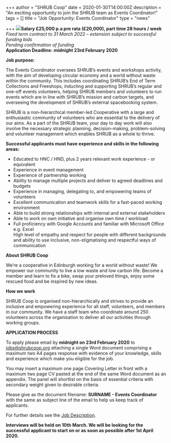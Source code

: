 +++
author = "SHRUB Coop"
date = 2020-01-30T14:00:00Z
description = "An exciting opportunity to join the SHRUB team as Events Coordinator!"
tags = []
title = "Job Opportunity: Events Coordinator"
type = "news"

+++
![](https://res.cloudinary.com/shrub-co-op/image/upload/v1580488502/shrubcoop.org/media/events_web_1_jsbhy0.png)**Salary £25,000 p.a pro rata (£20,000), part time 28 hours / week**  
_Fixed term contract to 31 March 2022 – extension subject to successful funding bids  
Pending confirmation of funding_  
**Application Deadline:** **midnight 23rd February 2020**

**Job purpose:**

The Events Coordinator oversees SHRUB’s events and workshops activity, with the aim of developing circular economy and a world without waste within the community. This includes coordinating SHRUB’s End of Term Collections and Freeshops, inducting and supporting SHRUB’s regular and one-off events volunteers, helping SHRUB members and volunteers to run events which are in line with SHRUB’s mission and carbon targets, and overseeing the development of SHRUB’s external spacebooking system.

SHRUB is a non-hierarchical member-led Cooperative with a large and enthusiastic community of volunteers who are essential to the delivery of our aims. As a part of the SHRUB team, your day to day work will also involve the necessary strategic planning, decision-making, problem-solving and volunteer management which enables SHRUB as a whole to thrive.

**Successful applicants must have experience and skills in the following areas:**

* Educated to HNC / HND, plus 2 years relevant work experience - or equivalent
* Experience in event management
* Experience of partnership working
* Ability to manage multiple projects and deliver to agreed deadlines and budgets
* Experience in managing, delegating to, and empowering teams of volunteers
* Excellent communication and teamwork skills for a fast-paced working environment
* Able to build strong relationships with internal and external stakeholders
* Able to work on own initiative and organise own time / workload
* Full proficiency with Google Accounts and familiar with Microsoft Office e.g. Excel  
  High level of empathy and respect for people with different backgrounds and ability to use inclusive, non-stigmatising and respectful ways of communication

**About SHRUB Coop**

We’re a cooperative in Edinburgh working for a world without waste! We empower our community to live a low waste and low carbon life. Become a member and learn to fix a bike, swap your preloved things, enjoy some rescued food and be inspired by new ideas.

**How we work**

SHRUB Coop is organised non-hierarchically and strives to provide an inclusive and empowering experience for all staff, volunteers, and members in our community. We have a staff team who coordinate around 250 volunteers across the organisation to deliver all our activities through working groups.

**APPLICATION PROCESS**

To apply please email by **midnight on 23rd February 2020** to jobs@shrubcoop.org attaching a single Word document comprising a maximum two A4 pages response with evidence of your knowledge, skills and experience which make you eligible for the job.

You may insert a maximum one page Covering Letter in front with a maximum two page CV pasted at the end of the same Word document as an appendix. The panel will shortlist on the basis of essential criteria with secondary weight given to desirable criteria.

Please give as the document filename: **SURNAME - Events Coordinator** with the same as subject line of the email to help us keep track of applicants.

For further details see the [Job Description](https://res.cloudinary.com/shrub-co-op/image/upload/v1580407726/shrubcoop.org/media/Events_Coordinator_Job_Description_1_sn3fwa.pdf "Events_Coordinator_Job_Description_1_sn3fwa.pdf").

**Interviews will be held on 10th March. We will be looking for the successful applicant to start on or as soon as possible after 1st April 2020.**